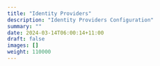 ```yaml
---
title: "Identity Providers"
description: "Identity Providers Configuration"
summary: ""
date: 2024-03-14T06:00:14+11:00
draft: false
images: []
weight: 110000
---
```

